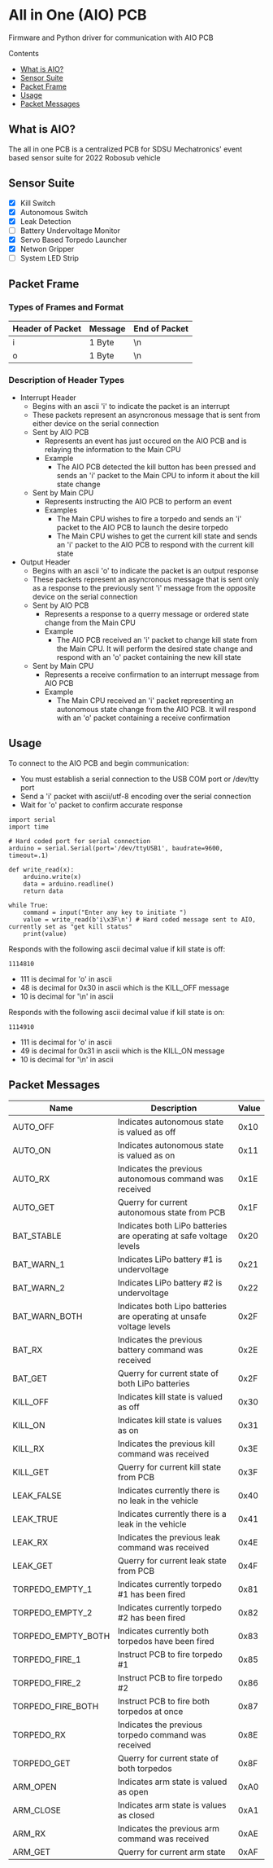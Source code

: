 # All in One (AIO) PCB
Firmware and Python driver for communication with AIO PCB

Contents
* [What is AIO?](https://github.com/Mechatronics-SDSU/robosub-2022-software/tree/beta/src/aio#what-is-aio)
* [Sensor Suite](https://github.com/Mechatronics-SDSU/robosub-2022-software/tree/beta/src/aio#Sensor-Suite)
* [Packet Frame](https://github.com/Mechatronics-SDSU/robosub-2022-software/tree/beta/src/aio#Packet-Frame)
* [Usage](https://github.com/Mechatronics-SDSU/robosub-2022-software/tree/beta/src/aio#Usage)
* [Packet Messages](https://github.com/Mechatronics-SDSU/robosub-2022-software/tree/beta/src/aio#Packet-Messages)

## What is AIO?
The all in one PCB is a centralized PCB for SDSU Mechatronics' event based sensor suite for 2022 Robosub vehicle

## Sensor Suite
- [x] Kill Switch
- [x] Autonomous Switch
- [x] Leak Detection
- [ ] Battery Undervoltage Monitor
- [x] Servo Based Torpedo Launcher
- [x] Netwon Gripper
- [ ] System LED Strip

## Packet Frame
### Types of Frames and Format
| Header of Packet | Message | End of Packet |
|---|---|---|
| i | 1 Byte | \n |
| o | 1 Byte | \n |

### Description of Header Types
* Interrupt Header
  * Begins with an ascii 'i' to indicate the packet is an interrupt
  * These packets represent an asyncronous message that is sent from either device on the serial connection
  * Sent by AIO PCB
    * Represents an event has just occured on the AIO PCB and is relaying the information to the Main CPU
    * Example
      * The AIO PCB detected the kill button has been pressed and sends an 'i' packet to the Main CPU to inform it about the kill state change
  * Sent by Main CPU
    * Represents instructing the AIO PCB to perform an event
    * Examples
      * The Main CPU wishes to fire a torpedo and sends an 'i' packet to the AIO PCB to launch the desire torpedo
      * The Main CPU  wishes to get the current kill state and sends an 'i' packet to the AIO PCB to respond with the current kill state
* Output Header
  * Begins with an ascii 'o' to indicate the packet is an output response
  * These packets represent an asyncronous message that is sent only as a response to the previously sent 'i' message from the opposite device on the serial connection
  * Sent by AIO PCB
    * Represents a response to a querry message or ordered state change from the Main CPU
    * Example
      * The AIO PCB received an 'i' packet to change kill state from the Main CPU. It will perform the desired state change and respond with an 'o' packet containing the new kill state
  * Sent by Main CPU
    * Represents a receive confirmation to an interrupt message from AIO PCB
    * Example
      * The Main CPU received an 'i' packet representing an autonomous state change from the AIO PCB. It will respond with an 'o' packet containing a receive confirmation

## Usage
To connect to the AIO PCB and begin communication:

* You must establish a serial connection to the USB COM port or /dev/tty port
* Send a 'i' packet with ascii/utf-8 encoding over the serial connection
* Wait for 'o' packet to confirm accurate response

```
import serial
import time

# Hard coded port for serial connection
arduino = serial.Serial(port='/dev/ttyUSB1', baudrate=9600, timeout=.1)

def write_read(x):
    arduino.write(x)
    data = arduino.readline()
    return data

while True:
    command = input("Enter any key to initiate ")
    value = write_read(b'i\x3F\n') # Hard coded message sent to AIO, currently set as "get kill status" 
    print(value)
```

Responds with the following ascii decimal value if kill state is off:
```
1114810
```
* 111 is decimal for 'o' in ascii
* 48 is decimal for 0x30 in ascii which is the KILL_OFF message
* 10 is decimal for '\n' in ascii
  
Responds with the following ascii decimal value if kill state is on:
```
1114910
```
* 111 is decimal for 'o' in ascii
* 49 is decimal for 0x31 in ascii which is the KILL_ON message
* 10 is decimal for '\n' in ascii


## Packet Messages
| Name | Description | Value |
|---|---|---|
| AUTO_OFF | Indicates autonomous state is valued as off | 0x10 |
| AUTO_ON  | Indicates autonomous state is valued as on | 0x11 |
| AUTO_RX | Indicates the previous autonomous command was received | 0x1E |
| AUTO_GET | Querry for current autonomous state from PCB | 0x1F |
| BAT_STABLE | Indicates both LiPo batteries are operating at safe voltage levels | 0x20 |
| BAT_WARN_1 | Indicates LiPo battery #1 is undervoltage | 0x21 |
| BAT_WARN_2 | Indicates LiPo battery #2 is undervoltage | 0x22 |
| BAT_WARN_BOTH | Indicates both Lipo batteries are operating at unsafe voltage levels | 0x2F |
| BAT_RX | Indicates the previous battery command was received | 0x2E |
| BAT_GET | Querry for current state of both LiPo batteries | 0x2F |
| KILL_OFF | Indicates kill state is valued as off | 0x30 |
| KILL_ON | Indicates kill state is values as on | 0x31 |
| KILL_RX | Indicates the previous kill command was received | 0x3E |
| KILL_GET | Querry for current kill state from PCB | 0x3F |
| LEAK_FALSE | Indicates currently there is no leak in the vehicle | 0x40 |
| LEAK_TRUE | Indicates currently there is a leak in the vehicle | 0x41 |
| LEAK_RX | Indicates the previous leak command was received | 0x4E |
| LEAK_GET | Querry for current leak state from PCB | 0x4F |
| TORPEDO_EMPTY_1 | Indicates currently torpedo #1 has been fired | 0x81  |
| TORPEDO_EMPTY_2 | Indicates currently torpedo #2 has been fired | 0x82 |
| TORPEDO_EMPTY_BOTH | Indicates currently both torpedos have been fired | 0x83|
| TORPEDO_FIRE_1 | Instruct PCB to fire torpedo #1 | 0x85 |
| TORPEDO_FIRE_2 | Instruct PCB to fire torpedo #2 | 0x86 |
| TORPEDO_FIRE_BOTH | Instruct PCB to fire both torpedos at once | 0x87 |
| TORPEDO_RX | Indicates the previous torpedo command was received | 0x8E |
| TORPEDO_GET | Querry for current state of both torpedos | 0x8F |
| ARM_OPEN | Indicates arm state is valued as open | 0xA0 |
| ARM_CLOSE | Indicates arm state is values as closed | 0xA1 |
| ARM_RX | Indicates the previous arm command was received | 0xAE |
| ARM_GET | Querry for current arm state | 0xAF |
